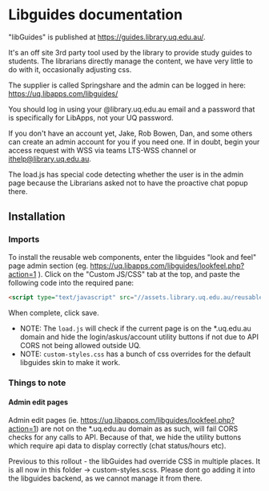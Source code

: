 # Libguides documentation

"libGuides" is published at <https://guides.library.uq.edu.au/>.

It's an off site 3rd party tool used by the library to provide study guides to students. The librarians directly manage the content, we have very little to do with it, occasionally adjusting css.

The supplier is called Springshare and the admin can be logged in here: https://uq.libapps.com/libguides/

You should log in using your @library.uq.edu.au email and a password that is specifically for LibApps, not your UQ password.

If you don't have an account yet, Jake, Rob Bowen, Dan, and some others can create an admin account for you if you need one. If in doubt, begin your access request with WSS via teams LTS-WSS channel or ithelp@library.uq.edu.au.

The load.js has special code detecting whether the user is in the admin page because the Librarians asked not to have the proactive chat popup there.

## Installation

### Imports

To install the reusable web components, enter the libguides "look and feel" page admin section (eg. <https://uq.libapps.com/libguides/lookfeel.php?action=1> ). Click on the "Custom JS/CSS" tab at the top, and paste the following code into the required pane:

```html
<script type="text/javascript" src="//assets.library.uq.edu.au/reusable-webcomponents/applications/libguides/load.js"></script>
```

When complete, click save.

- NOTE: The `load.js` will check if the current page is on the \*.uq.edu.au domain and hide the login/askus/account utility buttons if not due to API CORS not being allowed outside UQ.
- NOTE: `custom-styles.css` has a bunch of css overrides for the default libguides skin to make it work.


### Things to note

#### Admin edit pages

Admin edit pages (ie. <https://uq.libapps.com/libguides/lookfeel.php?action=1>) are not on the \*.uq.edu.au domain as as such, will fail CORS checks for any calls to API. Because of that, we hide the utility buttons which require api data to display correctly (chat status/hours etc).

Previous to this rollout - the libGuides had override CSS in multiple places. It is all now in this folder -> custom-styles.scss. Please dont go adding it into the libguides backend, as we cannot manage it from there.

